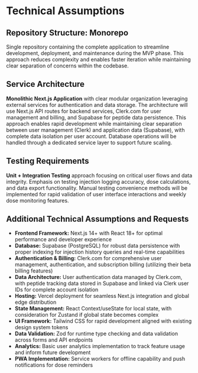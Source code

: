 # Technical Assumptions

## Repository Structure: Monorepo

Single repository containing the complete application to streamline development, deployment, and maintenance during the MVP phase. This approach reduces complexity and enables faster iteration while maintaining clear separation of concerns within the codebase.

## Service Architecture

**Monolithic Next.js Application** with clear modular organization leveraging external services for authentication and data storage. The architecture will use Next.js API routes for backend services, Clerk.com for user management and billing, and Supabase for peptide data persistence. This approach enables rapid development while maintaining clear separation between user management (Clerk) and application data (Supabase), with complete data isolation per user account. Database operations will be handled through a dedicated service layer to support future scaling.

## Testing Requirements

**Unit + Integration Testing** approach focusing on critical user flows and data integrity. Emphasis on testing injection logging accuracy, dose calculations, and data export functionality. Manual testing convenience methods will be implemented for rapid validation of user interface interactions and weekly dose monitoring features.

## Additional Technical Assumptions and Requests

- **Frontend Framework:** Next.js 14+ with React 18+ for optimal performance and developer experience
- **Database:** Supabase (PostgreSQL) for robust data persistence with proper indexing for injection history queries and real-time capabilities
- **Authentication & Billing:** Clerk.com for comprehensive user management, authentication, and subscription billing (utilizing their beta billing features)
- **Data Architecture:** User authentication data managed by Clerk.com, with peptide tracking data stored in Supabase and linked via Clerk user IDs for complete account isolation
- **Hosting:** Vercel deployment for seamless Next.js integration and global edge distribution
- **State Management:** React Context/useState for local state, with consideration for Zustand if global state becomes complex
- **UI Framework:** Tailwind CSS for rapid development aligned with existing design system tokens
- **Data Validation:** Zod for runtime type checking and data validation across forms and API endpoints
- **Analytics:** Basic user analytics implementation to track feature usage and inform future development
- **PWA Implementation:** Service workers for offline capability and push notifications for dose reminders
